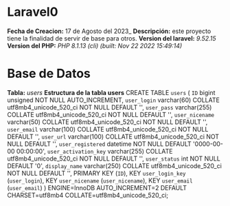 # Laravel0
**Fecha de Creacion:** 17 de Agosto del 2023_
**Descripción:** este proyecto tiene la finalidad de servir de base para otros.
**Version del laravel:** _9.52.15_
**Version del PHP:** _PHP 8.1.13 (cli) (built: Nov 22 2022 15:49:14)_

# Base de Datos #
**Tabla:** _users_
**Estructura de la tabla users**
CREATE TABLE `users` (
  `ID` bigint unsigned NOT NULL AUTO_INCREMENT,
  `user_login` varchar(60) COLLATE utf8mb4_unicode_520_ci NOT NULL DEFAULT '',
  `user_pass` varchar(255) COLLATE utf8mb4_unicode_520_ci NOT NULL DEFAULT '',
  `user_nicename` varchar(50) COLLATE utf8mb4_unicode_520_ci NOT NULL DEFAULT '',
  `user_email` varchar(100) COLLATE utf8mb4_unicode_520_ci NOT NULL DEFAULT '',
  `user_url` varchar(100) COLLATE utf8mb4_unicode_520_ci NOT NULL DEFAULT '',
  `user_registered` datetime NOT NULL DEFAULT '0000-00-00 00:00:00',
  `user_activation_key` varchar(255) COLLATE utf8mb4_unicode_520_ci NOT NULL DEFAULT '',
  `user_status` int NOT NULL DEFAULT '0',
  `display_name` varchar(250) COLLATE utf8mb4_unicode_520_ci NOT NULL DEFAULT '',
  PRIMARY KEY (`ID`),
  KEY `user_login_key` (`user_login`),
  KEY `user_nicename` (`user_nicename`),
  KEY `user_email` (`user_email`)
) ENGINE=InnoDB  AUTO_INCREMENT=2 DEFAULT CHARSET=utf8mb4 COLLATE=utf8mb4_unicode_520_ci;

